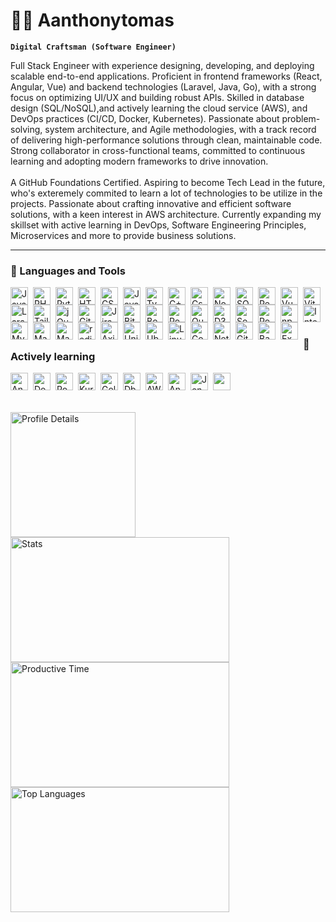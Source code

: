 <h1 align="left">👨‍💻 Aanthonytomas</h1>         
<a  href="https://github.com/aanthonytomas">              
	  
</a>          
<p>	               
      
**`Digital Craftsman (Software Engineer)`**<br>    
</p>     
Full Stack Engineer with experience designing, developing, and deploying scalable end-to-end applications. Proficient in frontend frameworks (React, Angular, Vue) and backend technologies (Laravel, Java, Go), with a strong focus on optimizing UI/UX and building robust APIs. Skilled in database design (SQL/NoSQL),and actively learning the cloud service (AWS), and DevOps practices (CI/CD, Docker, Kubernetes). Passionate about problem-solving, system architecture, and Agile methodologies, with a track record of delivering high-performance solutions through clean, maintainable code. Strong collaborator in cross-functional teams, committed to continuous learning and adopting modern frameworks to drive innovation. 
<br><br>
A GitHub Foundations Certified. Aspiring to become Tech Lead in the future, who's exteremely commited to learn a lot of technologies to be utilize in the projects. Passionate about crafting innovative and efficient software solutions, with a keen interest in AWS architecture. Currently expanding my skillset with active learning in DevOps, Software Engineering Principles, Microservices and more to provide business solutions. 
 
---
 
### 🧰 Languages and Tools

<img align="left" alt="Java" width="28px" style="padding-right:5px;" src="https://cdn.jsdelivr.net/gh/devicons/devicon/icons/java/java-original.svg"/>
<img align="left" alt="PHP" width="28px" style="padding-right:5px;" src="https://cdn.jsdelivr.net/gh/devicons/devicon@latest/icons/php/php-original.svg" />
<img align="left" alt="Python" width="28px" style="padding-right:5px;" src="https://cdn.jsdelivr.net/gh/devicons/devicon/icons/python/python-plain.svg" />
<img align="left" alt="HTML" width="28px" style="padding-right:5px;" src="https://cdn.jsdelivr.net/gh/devicons/devicon/icons/html5/html5-plain.svg" />
<img align="left" alt="CSS" width="28px" style="padding-right:5px;" src="https://cdn.jsdelivr.net/gh/devicons/devicon/icons/css3/css3-plain.svg" />
<img align="left" alt="JavaScript" width="28px" style="padding-right:5px;" src="https://cdn.jsdelivr.net/gh/devicons/devicon/icons/javascript/javascript-plain.svg" />
<img align="left" alt="TypeScript" width="28px" style="padding-right:5px;" src="https://cdn.jsdelivr.net/gh/devicons/devicon/icons/typescript/typescript-plain.svg" />
<img align="left" alt="C++" width="28px" style="padding-right:5px;" src="https://cdn.jsdelivr.net/gh/devicons/devicon@latest/icons/cplusplus/cplusplus-original.svg" />
<img align="left" alt="Csharp" width="28px" style="padding-right:5px;" src="https://cdn.jsdelivr.net/gh/devicons/devicon@latest/icons/csharp/csharp-original.svg" />
<img align="left" alt="NodeJS" width="28px" style="padding-right:5px;" src="https://cdn.jsdelivr.net/gh/devicons/devicon/icons/nodejs/nodejs-original.svg" />
<img align="left" alt="SQL" width="28px" style="padding-right:5px;" src="https://cdn.jsdelivr.net/gh/devicons/devicon@latest/icons/azuresqldatabase/azuresqldatabase-original.svg" />
<img align="left" alt="React" width="28px" style="padding-right:5px;" src="https://cdn.jsdelivr.net/gh/devicons/devicon@latest/icons/react/react-original.svg" />
<img align="left" alt="Vue" width="28px" style="padding-right:5px;" src="https://cdn.jsdelivr.net/gh/devicons/devicon@latest/icons/vuejs/vuejs-original.svg" />
<img align="left" alt="Vite" width="28px" style="padding-right:5px;" src="https://cdn.jsdelivr.net/gh/devicons/devicon@latest/icons/vitejs/vitejs-original.svg" />
<img align="left" alt="Laravel" width="28px" style="padding-right:5px;" src="https://cdn.jsdelivr.net/gh/devicons/devicon@latest/icons/laravel/laravel-original.svg" />
<img align="left" alt="TailwindCSS" width="28px" style="padding-right:5px;" src="https://cdn.jsdelivr.net/gh/devicons/devicon@latest/icons/tailwindcss/tailwindcss-original.svg" />
<img align="left" alt="jQuery" width="28px" style="padding-right:5px;" src="https://cdn.jsdelivr.net/gh/devicons/devicon@latest/icons/jquery/jquery-original.svg" />
<img align="left" alt="Git" width="28px" style="padding-right:5px;" src="https://cdn.jsdelivr.net/gh/devicons/devicon/icons/git/git-original.svg" />
<img align="left" alt="Jira" width="28px" style="padding-right:5px;" src="https://cdn.jsdelivr.net/gh/devicons/devicon@latest/icons/jira/jira-original-wordmark.svg" />
<img align="left" alt="Bitbucket" width="28px" style="padding-right:5px;" src="https://cdn.jsdelivr.net/gh/devicons/devicon@latest/icons/bitbucket/bitbucket-original.svg" />
<img align="left" alt="Bootstrap" width="28px" style="padding-right:5px;" src="https://cdn.jsdelivr.net/gh/devicons/devicon@latest/icons/bootstrap/bootstrap-original.svg" />
<img align="left" alt="PostgreSQL" width="28px" style="padding-right:5px;" src="https://cdn.jsdelivr.net/gh/devicons/devicon@latest/icons/postgresql/postgresql-original.svg" />
<img align="left" alt="Quarkus" width="28px" style="padding-right:5px;" src="https://cdn.jsdelivr.net/gh/devicons/devicon@latest/icons/quarkus/quarkus-original.svg" />
<img align="left" alt="D3" width="28px" style="padding-right:5px;" src="https://cdn.jsdelivr.net/gh/devicons/devicon@latest/icons/d3js/d3js-original.svg" />
<img align="left" alt="SourceTree" width="28px" style="padding-right:5px;" src="https://cdn.jsdelivr.net/gh/devicons/devicon@latest/icons/sourcetree/sourcetree-original.svg" />
<img align="left" alt="Postman" width="28px" style="padding-right:5px;" src="https://cdn.jsdelivr.net/gh/devicons/devicon@latest/icons/postman/postman-original.svg" />
<img align="left" alt="npm" width="28px" style="padding-right:5px;" src="https://cdn.jsdelivr.net/gh/devicons/devicon@latest/icons/npm/npm-original-wordmark.svg" />
<img align="left" alt="Intellij" width="28px" style="padding-right:5px;" src="https://cdn.jsdelivr.net/gh/devicons/devicon@latest/icons/intellij/intellij-original.svg" />
<img align="left" alt="MySQL" width="28px" style="padding-right:5px;" src="https://cdn.jsdelivr.net/gh/devicons/devicon@latest/icons/mysql/mysql-original-wordmark.svg" />
<img align="left" alt="Maven" width="28px" style="padding-right:5px;" src="https://cdn.jsdelivr.net/gh/devicons/devicon@latest/icons/maven/maven-original.svg" />

<img align="left" alt="MaterialUI" width="28px" style="padding-right:5px;" src="https://cdn.jsdelivr.net/gh/devicons/devicon@latest/icons/materialui/materialui-original.svg" />
<img align="left" alt="redis" width="28px" style="padding-right:5px;" src="https://cdn.jsdelivr.net/gh/devicons/devicon@latest/icons/redis/redis-original.svg" />
<img align="left" alt="Axios" width="28px" style="padding-right:5px;" src="https://cdn.jsdelivr.net/gh/devicons/devicon@latest/icons/axios/axios-plain.svg" />
<img align="left" alt="Unix" width="28px" style="padding-right:5px;" src="https://cdn.jsdelivr.net/gh/devicons/devicon@latest/icons/unix/unix-original.svg" />
<img align="left" alt="Ubuntu" width="28px" style="padding-right:5px;" src="https://cdn.jsdelivr.net/gh/devicons/devicon@latest/icons/ubuntu/ubuntu-original.svg" />
<img align="left" alt="Linux" width="28px" style="padding-right:5px;" src="https://cdn.jsdelivr.net/gh/devicons/devicon@latest/icons/linux/linux-original.svg" />
<img align="left" alt="Composer" width="28px" style="padding-right:5px;" src="https://cdn.jsdelivr.net/gh/devicons/devicon@latest/icons/composer/composer-original.svg" />
<img align="left" alt="Netlify" width="28px" style="padding-right:5px;" src="https://cdn.jsdelivr.net/gh/devicons/devicon@latest/icons/netlify/netlify-original.svg" />
<img align="left" alt="GitHub" width="28px" style="padding-right:5px;" src="https://cdn.jsdelivr.net/gh/devicons/devicon/icons/github/github-original.svg" />
<img align="left" alt="Bash" width="28px" style="padding-right:5px;" src="https://cdn.jsdelivr.net/gh/devicons/devicon/icons/bash/bash-original.svg" />
<img align="left" alt="Express" width="28px" style="padding-right:5px;" src="https://cdn.jsdelivr.net/gh/devicons/devicon@latest/icons/express/express-original-wordmark.svg" />

</br></br></br>

##

### 📑 Actively learning
<img align="left" alt="Angular" width="28px" style="padding-right:5px;" src="https://cdn.jsdelivr.net/gh/devicons/devicon/icons/angularjs/angularjs-plain.svg" />
<img align="left" alt="Docker" width="28px" style="padding-right:5px;" src="https://cdn.jsdelivr.net/gh/devicons/devicon@latest/icons/docker/docker-original.svg" />
<img align="left" alt="PostgreSQL" width="28px" style="padding-right:5px;" src="https://cdn.jsdelivr.net/gh/devicons/devicon@latest/icons/postgresql/postgresql-original.svg" />
<img align="left" alt="Kurbenetes" width="28px" style="padding-right:5px;" src="https://cdn.jsdelivr.net/gh/devicons/devicon@latest/icons/kubernetes/kubernetes-original.svg" />
<img align="left" alt="Golang" width="28px" style="padding-right:5px;" src="https://cdn.jsdelivr.net/gh/devicons/devicon@latest/icons/go/go-original.svg" />
<img align="left" alt="Dbeaver" width="28px" style="padding-right:5px;" src="https://cdn.jsdelivr.net/gh/devicons/devicon@latest/icons/dbeaver/dbeaver-original.svg" />
<img align="left" alt="AWS" width="28px" style="padding-right:5px;" src="https://cdn.jsdelivr.net/gh/devicons/devicon@latest/icons/amazonwebservices/amazonwebservices-original-wordmark.svg" />
<img align="left" alt="Ansible" width="28px" style="padding-right:5px;" src="https://cdn.jsdelivr.net/gh/devicons/devicon@latest/icons/ansible/ansible-original.svg" />
<img align="left" alt="Jenkins" width="28px" style="padding-right:5px;" src="https://cdn.jsdelivr.net/gh/devicons/devicon@latest/icons/jenkins/jenkins-original.svg" />
<img align="left" alt="" width="28px" style="padding-right:5px;" src="" />
</br></br>


##

<div align="left">
    <img height=200  src="http://github-profile-summary-cards.vercel.app/api/cards/profile-details?username=Aanthonytomas&theme=transparent" alt="Profile Details"/>
    <img height=200 width=350 src="http://github-profile-summary-cards.vercel.app/api/cards/stats?username=Aanthonytomas&theme=transparent" alt="Stats"/>
    <img height=200 width=350 src="http://github-profile-summary-cards.vercel.app/api/cards/productive-time?username=Aanthonytomas&theme=transparent&utcOffset=8" alt="Productive Time"/>
    <a href="https://github.com/aanthonytomas/convoychat">
        <img height=200 width=350 align="center" src="https://github-readme-stats.vercel.app/api/top-langs?username=aanthonytomas&layout=compact&langs_count=8&card_width=320&theme=transparent&hide_border=true&bg_color=00000000&hide=html,hack,css&cache_seconds=21600&disable_animations=true" alt="Top Languages"/>
    </a>
</div>

